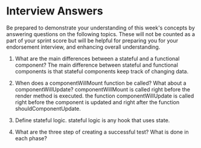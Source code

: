# Interview Answers

Be prepared to demonstrate your understanding of this week's concepts by answering questions on the following topics. These will not be counted as a part of your sprint score but will be helpful for preparing you for your endorsement interview, and enhancing overall understanding.

1. What are the main differences between a stateful and a functional component? The main difference between stateful and functional components is that stateful components keep track of changing data.

2. When does a componentWillMount function be called? What about a componentWillUpdate? componentWillMount is called right before the render method is executed. the function componentWillUpdate is called right before the component is updated and right after the function shouldComponentUpdate.

3. Define stateful logic.
   stateful logic is any hook that uses state.
4. What are the three step of creating a successful test? What is done in each phase?
